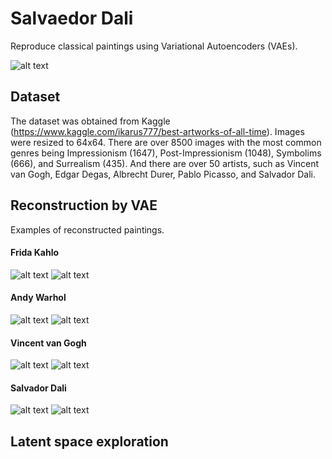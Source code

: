# Sal**vae**dor Dali
Reproduce classical paintings using Variational Autoencoders (VAEs). 

![alt text](https://raw.githubusercontent.com/karinazad/salvaedor-dali/main/generated/examples_real/surrealism.png)

## Dataset
The dataset was obtained from Kaggle (https://www.kaggle.com/ikarus777/best-artworks-of-all-time). Images were resized to 64x64.
There are over 8500 images with the most common genres being Impressionism (1647), Post-Impressionism (1048), Symbolims (666), and Surrealism (435).
And there are over 50 artists, such as Vincent van Gogh, Edgar Degas, Albrecht Durer, Pablo Picasso, and Salvador Dali.


## Reconstruction by VAE
Examples of reconstructed paintings.

#### Frida Kahlo
![alt text](https://raw.githubusercontent.com/karinazad/salvaedor-dali/main/generated/Frida_Kahlo/Frida_Kahlo_0.png)
![alt text](https://raw.githubusercontent.com/karinazad/salvaedor-dali/main/generated/Frida_Kahlo/Frida_Kahlo_1.png)


#### Andy Warhol
![alt text](https://raw.githubusercontent.com/karinazad/salvaedor-dali/main/generated/Andy_Warhol(1)/Andy_Warhol_1.png)
![alt text](https://raw.githubusercontent.com/karinazad/salvaedor-dali/main/generated/Andy_Warhol(1)/Andy_Warhol_3.png)

#### Vincent van Gogh
![alt text](https://raw.githubusercontent.com/karinazad/salvaedor-dali/main/generated/Vincent_van_Gogh(1)/Vincent_van_Gogh_1.png)
![alt text](https://raw.githubusercontent.com/karinazad/salvaedor-dali/main/generated/Vincent_van_Gogh(1)/Vincent_van_Gogh_2.png)


#### Salvador Dali
![alt text](https://raw.githubusercontent.com/karinazad/salvaedor-dali/main/generated/Salvador_Dali/Salvador_Dali_0.png)
![alt text](https://raw.githubusercontent.com/karinazad/salvaedor-dali/main/generated/Salvador_Dali/Salvador_Dali_1.png)


## Latent space exploration
